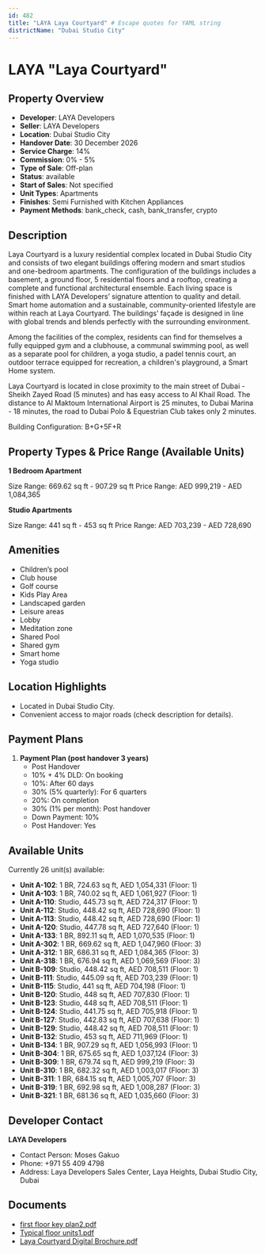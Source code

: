 ```yaml
---
id: 482
title: "LAYA Laya Courtyard" # Escape quotes for YAML string
districtName: "Dubai Studio City"
---
```


# LAYA "Laya Courtyard"

## Property Overview
- **Developer**: LAYA Developers
- **Seller**: LAYA Developers
- **Location**: Dubai Studio City
- **Handover Date**: 30 December 2026
- **Service Charge**: 14%
- **Commission**: 0% - 5%
- **Type of Sale**: Off-plan
- **Status**: available
- **Start of Sales**: Not specified
- **Unit Types**: Apartments
- **Finishes**: Semi Furnished with Kitchen Appliances
- **Payment Methods**: bank_check, cash, bank_transfer, crypto

## Description
Laya Courtyard is a luxury residential complex located in Dubai Studio City and consists of two elegant buildings offering modern and smart studios and one-bedroom apartments. The configuration of the buildings includes a basement, a ground floor, 5 residential floors and a rooftop, creating a complete and functional architectural ensemble. Each living space is finished with LAYA Developers’ signature attention to quality and detail. Smart home automation and a sustainable, community-oriented lifestyle are within reach at Laya Courtyard. The buildings’ façade is designed in line with global trends and blends perfectly with the surrounding environment.

Among the facilities of the complex, residents can find for themselves a fully equipped gym and a clubhouse, a communal swimming pool, as well as a separate pool for children, a yoga studio, a padel tennis court, an outdoor terrace equipped for recreation, a children's playground, a Smart Home system. 

Laya Courtyard is located in close proximity to the main street of Dubai - Sheikh Zayed Road (5 minutes) and has easy access to Al Khail Road. The distance to Al Maktoum International Airport is 25 minutes, to Dubai Marina - 18 minutes, the road to Dubai Polo & Equestrian Club takes only 2 minutes.

Building Configuration: B+G+5F+R

## Property Types & Price Range (Available Units)
**1 Bedroom Apartment**

Size Range: 669.62 sq ft - 907.29 sq ft
Price Range: AED 999,219 - AED 1,084,365

**Studio Apartments**

Size Range: 441 sq ft - 453 sq ft
Price Range: AED 703,239 - AED 728,690

## Amenities
- Children’s pool
- Club house
- Golf course
- Kids Play Area
- Landscaped garden
- Leisure areas
- Lobby
- Meditation zone
- Shared Pool
- Shared gym
- Smart home
- Yoga studio

## Location Highlights
- Located in Dubai Studio City.
- Convenient access to major roads (check description for details).

## Payment Plans
1. **Payment Plan (post handover 3 years)**
   - Post Handover
   - 10% + 4% DLD: On booking
   - 10%: After 60 days
   - 30% (5% quarterly): For 6 quarters
   - 20%: On completion
   - 30% (1% per month): Post handover
   - Down Payment: 10%
   - Post Handover: Yes

## Available Units
Currently 26 unit(s) available:
- **Unit A-102**: 1 BR, 724.63 sq ft, AED 1,054,331 (Floor: 1)
- **Unit A-103**: 1 BR, 740.02 sq ft, AED 1,061,927 (Floor: 1)
- **Unit A-110**: Studio, 445.73 sq ft, AED 724,317 (Floor: 1)
- **Unit A-112**: Studio, 448.42 sq ft, AED 728,690 (Floor: 1)
- **Unit A-113**: Studio, 448.42 sq ft, AED 728,690 (Floor: 1)
- **Unit A-120**: Studio, 447.78 sq ft, AED 727,640 (Floor: 1)
- **Unit A-133**: 1 BR, 892.11 sq ft, AED 1,070,535 (Floor: 1)
- **Unit A-302**: 1 BR, 669.62 sq ft, AED 1,047,960 (Floor: 3)
- **Unit A-312**: 1 BR, 686.31 sq ft, AED 1,084,365 (Floor: 3)
- **Unit A-318**: 1 BR, 676.94 sq ft, AED 1,069,569 (Floor: 3)
- **Unit B-109**: Studio, 448.42 sq ft, AED 708,511 (Floor: 1)
- **Unit B-111**: Studio, 445.09 sq ft, AED 703,239 (Floor: 1)
- **Unit B-115**: Studio, 441 sq ft, AED 704,198 (Floor: 1)
- **Unit B-120**: Studio, 448 sq ft, AED 707,830 (Floor: 1)
- **Unit B-123**: Studio, 448 sq ft, AED 708,511 (Floor: 1)
- **Unit B-124**: Studio, 441.75 sq ft, AED 705,918 (Floor: 1)
- **Unit B-127**: Studio, 442.83 sq ft, AED 707,638 (Floor: 1)
- **Unit B-129**: Studio, 448.42 sq ft, AED 708,511 (Floor: 1)
- **Unit B-132**: Studio, 453 sq ft, AED 711,969 (Floor: 1)
- **Unit B-134**: 1 BR, 907.29 sq ft, AED 1,056,993 (Floor: 1)
- **Unit B-304**: 1 BR, 675.65 sq ft, AED 1,037,124 (Floor: 3)
- **Unit B-309**: 1 BR, 679.74 sq ft, AED 999,219 (Floor: 3)
- **Unit B-310**: 1 BR, 682.32 sq ft, AED 1,003,017 (Floor: 3)
- **Unit B-311**: 1 BR, 684.15 sq ft, AED 1,005,707 (Floor: 3)
- **Unit B-319**: 1 BR, 692.98 sq ft, AED 1,008,287 (Floor: 3)
- **Unit B-321**: 1 BR, 681.36 sq ft, AED 1,035,660 (Floor: 3)

## Developer Contact
**LAYA Developers**
- Contact Person: Moses Gakuo
- Phone: +971 55 409 4798
- Address: Laya Developers Sales Center, Laya Heights, Dubai Studio City, Dubai

## Documents
- [first floor key plan2.pdf](https://cdn.geniemap.net/2024/09/25/3ImNKjWWDxetwUsv7A84kN2r10xGK6ODHRgJbLum.pdf)
- [Typical floor units1.pdf](https://cdn.geniemap.net/2024/09/25/04lNeoCiCW17SetVPaJTay0Fk0m6w1aNN94yRNiF.pdf)
- [Laya Courtyard Digital Brochure.pdf](https://cdn.geniemap.net/2024/10/04/CZe7porbtLEi5Dnx02ffnS34x7wK7ifkuudNrJgO.pdf)
